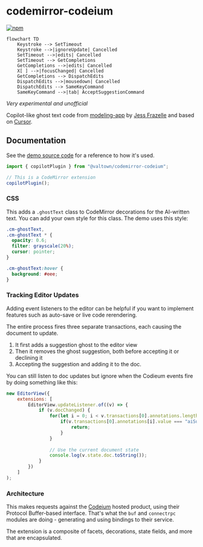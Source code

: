 # codemirror-codeium

[![npm](https://img.shields.io/npm/v/@valtown/codemirror-codeium)](https://www.npmjs.com/package/@valtown/codemirror-codeium)

```mermaid
flowchart TD
	Keystroke --> SetTimeout
	Keystroke -->|ignoreUpdate| Cancelled
	SetTimeout -->|edits| Cancelled
	SetTimeout --> GetCompletions
	GetCompletions -->|edits| Cancelled
	X[ ] -->|focusChanged| Cancelled
	GetCompletions --> DispatchEdits
	DispatchEdits -->|mousedown| Cancelled
	DispatchEdits --> SameKeyCommand
	SameKeyCommand -->|tab| AcceptSuggestionCommand
```

_Very experimental and unofficial_

Copilot-like ghost text code from [modeling-app](https://github.com/KittyCAD/modeling-app)
by [Jess Frazelle](https://github.com/jessfraz) and based on [Cursor](https://cursor.sh/).

## Documentation

See the [demo source code](https://github.com/val-town/codemirror-codeium/tree/main/demo) for
a reference to how it's used.

```ts
import { copilotPlugin } from "@valtown/codemirror-codeium";

// This is a CodeMirror extension
copilotPlugin();
```

### CSS

This adds a `.ghostText` class to CodeMirror decorations for the AI-written
text. You can add your own style for this class. The demo uses this style:

```css
.cm-ghostText,
.cm-ghostText * {
  opacity: 0.6;
  filter: grayscale(20%);
  cursor: pointer;
}

.cm-ghostText:hover {
  background: #eee;
}
```


### Tracking Editor Updates

Adding event listeners to the editor can be helpful if you want to implement features such as auto-save or live code rerendering.

The entire process fires three separate transactions, each causing the document to update.
1) It first adds a suggestion ghost to the editor view
2) Then it removes the ghost suggestion, both before accepting it or declining it
3) Accepting the suggestion and adding it to the doc.

You can still listen to doc updates but ignore when the Codieum events fire by doing something like this:
```js
new EditorView({
	extensions: [
		EditorView.updateListener.of((v) => {
			if (v.docChanged) {
				for(let i = 0; i < v.transactions[0].annotations.length; i++) {
					if(v.transactions[0].annotations[i].value === "aiSuggestion" || v.transactions[0].annotations[i].value === "aiRemoveGhost") {
						return;
					}
				}
		
				// Use the current document state
				console.log(v.state.doc.toString());
			}
		})
	]
);
```

### Architecture

This makes requests against the [Codeium](https://codeium.com/) hosted product,
using their Protocol Buffer-based interface. That's what the `buf` and `connectrpc`
modules are doing - generating and using bindings to their service.

The extension is a composite of facets, decorations, state fields, and more
that are encapsulated.
